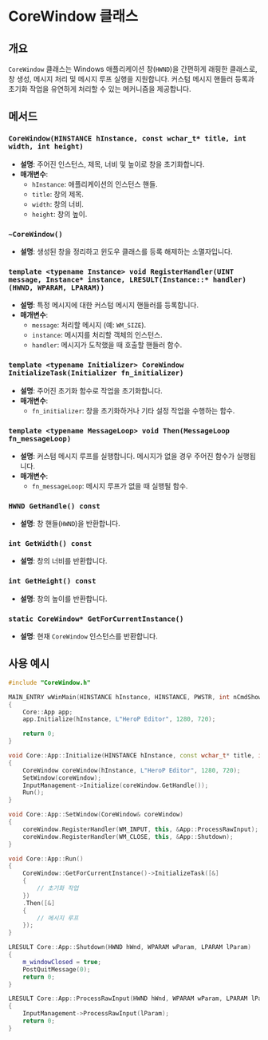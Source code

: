 # CoreWindow 클래스

## 개요

`CoreWindow` 클래스는 Windows 애플리케이션 창(`HWND`)을 간편하게 래핑한 클래스로, 창 생성, 메시지 처리 및 메시지 루프 실행을 지원합니다. 커스텀 메시지 핸들러 등록과 초기화 작업을 유연하게 처리할 수 있는 메커니즘을 제공합니다.

## 메서드

### `CoreWindow(HINSTANCE hInstance, const wchar_t* title, int width, int height)`
- **설명**: 주어진 인스턴스, 제목, 너비 및 높이로 창을 초기화합니다.
- **매개변수**:
  - `hInstance`: 애플리케이션의 인스턴스 핸들.
  - `title`: 창의 제목.
  - `width`: 창의 너비.
  - `height`: 창의 높이.

### `~CoreWindow()`
- **설명**: 생성된 창을 정리하고 윈도우 클래스를 등록 해제하는 소멸자입니다.

### `template <typename Instance> void RegisterHandler(UINT message, Instance* instance, LRESULT(Instance::* handler)(HWND, WPARAM, LPARAM))`
- **설명**: 특정 메시지에 대한 커스텀 메시지 핸들러를 등록합니다.
- **매개변수**:
  - `message`: 처리할 메시지 (예: `WM_SIZE`).
  - `instance`: 메시지를 처리할 객체의 인스턴스.
  - `handler`: 메시지가 도착했을 때 호출할 핸들러 함수.

### `template <typename Initializer> CoreWindow InitializeTask(Initializer fn_initializer)`
- **설명**: 주어진 초기화 함수로 작업을 초기화합니다.
- **매개변수**:
  - `fn_initializer`: 창을 초기화하거나 기타 설정 작업을 수행하는 함수.

### `template <typename MessageLoop> void Then(MessageLoop fn_messageLoop)`
- **설명**: 커스텀 메시지 루프를 실행합니다. 메시지가 없을 경우 주어진 함수가 실행됩니다.
- **매개변수**:
  - `fn_messageLoop`: 메시지 루프가 없을 때 실행될 함수.

### `HWND GetHandle() const`
- **설명**: 창 핸들(`HWND`)을 반환합니다.

### `int GetWidth() const`
- **설명**: 창의 너비를 반환합니다.

### `int GetHeight() const`
- **설명**: 창의 높이를 반환합니다.

### `static CoreWindow* GetForCurrentInstance()`
- **설명**: 현재 `CoreWindow` 인스턴스를 반환합니다.

## 사용 예시

```cpp
#include "CoreWindow.h"

MAIN_ENTRY wWinMain(HINSTANCE hInstance, HINSTANCE, PWSTR, int nCmdShow)
{
	Core::App app;
	app.Initialize(hInstance, L"HeroP Editor", 1280, 720);

	return 0;
}

void Core::App::Initialize(HINSTANCE hInstance, const wchar_t* title, int width, int height)
{
	CoreWindow coreWindow(hInstance, L"HeroP Editor", 1280, 720);
	SetWindow(coreWindow);
	InputManagement->Initialize(coreWindow.GetHandle());
	Run();
}

void Core::App::SetWindow(CoreWindow& coreWindow)
{
	coreWindow.RegisterHandler(WM_INPUT, this, &App::ProcessRawInput);
	coreWindow.RegisterHandler(WM_CLOSE, this, &App::Shutdown);
}

void Core::App::Run()
{
	CoreWindow::GetForCurrentInstance()->InitializeTask([&]
	{
		// 초기화 작업
	})
	.Then([&]
	{
		// 메시지 루프
	});
}

LRESULT Core::App::Shutdown(HWND hWnd, WPARAM wParam, LPARAM lParam)
{
	m_windowClosed = true;
	PostQuitMessage(0);
	return 0;
}

LRESULT Core::App::ProcessRawInput(HWND hWnd, WPARAM wParam, LPARAM lParam)
{
	InputManagement->ProcessRawInput(lParam);
	return 0;
}
